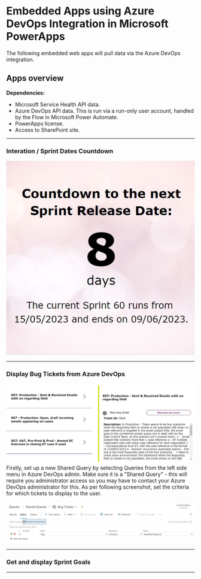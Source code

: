 # Embedded Apps using Azure DevOps Integration in Microsoft PowerApps
The following embedded web apps will pull data via the Azure DevOps integration.

## Apps overview
**Dependencies:**
- Microsoft Service Health API data.
- Azure DevOps API data. This is run via a run-only user account, handled by the Flow in Microsoft Power Automate.
- PowerApps license.
- Access to SharePoint site.

<hr>

### Interation / Sprint Dates Countdown
![Screenshot showing embedded Azure DevOps current sprint countdown app built in Microsoft PowerApps](https://github.com/morganmcl99/azure-devops-powerapps/blob/f28399f51f94d4d85e0316ce54972684c25adb87/Screenshots/countdown_sprint_release_date_app.jpg?raw=true)

<hr>

### Display Bug Tickets from Azure DevOps
![Displaying bug tickets as an embedded app built in Microsoft PowerApps](https://github.com/morganmcl99/azure-devops-powerapps/blob/fdbafbd3a6813734f001b28fdffcbd5c5a7ec5fa/Screenshots/bug_tickets_azure_devops_ss.jpg?raw=true)
Firstly, set up a new Shared Query by selecting Queries from the left side menu in Azure DevOps admin. Make sure it is a "Shared Query" - this will require you administrator access so you may have to contact your Azure DevOps administrator for this. As per following screenshot, set the criteria for which tickets to display to the user.

![Set up a custom Shared Query in Azure DevOps admin to pull the correct data](https://github.com/morganmcl99/azure-devops-powerapps/blob/1eb17121f136a854853cb82ad7db7a9c4e2b781b/Screenshots/bug_tickets_azure_devops.jpg?raw=true)

<hr>

### Get and display Sprint Goals

<hr>